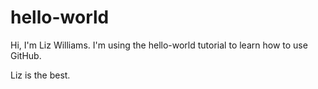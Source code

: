 # hello-world
Hi, I'm Liz Williams. I'm using the hello-world tutorial to learn how to use GitHub.

Liz is the best. 
